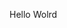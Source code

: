 Hello Wolrd
















































































































































































































































































































































































































































































































































































































































































































































































































































































